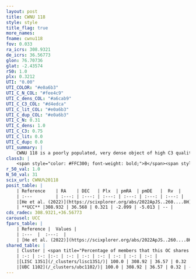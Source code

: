 ```yaml
---
layout: post
title: CWNU 118
style: style
title_flag: true
more_names: 
fname: cwnu118
fov: 0.033
ra_icrs: 308.9321
de_icrs: 36.56773
glon: 76.70736
glat: -2.43574
r50: 1.0
plx: 0.3212
UTI: "0.00"
UTI_COLOR: "#e0a6b3"
UTI_C_N_COL: "#fee4c9"
UTI_C_dens_COL: "#a6cab9"
UTI_C_C3_COL: "#d4edca"
UTI_C_lit_COL: "#e0a6b3"
UTI_C_dup_COL: "#e0a6b3"
UTI_C_N: 0.31
UTI_C_dens: 1.0
UTI_C_C3: 0.75
UTI_C_lit: 0.0
UTI_C_dup: 0.0
UTI_summary: |
    CWNU 118 is a poorly populated, very dense object of high C3 quality. It was recently reported in the literature.<br><br><span style="color: #99180f; font-weight: bold;">Warning: </span>This is very likely a duplicate object, which shares a large percentage of members with at least one previously reported entry.
class3: |
    <span style="color: #FFC300; font-weight: bold;">B</span><span style="color: green; font-weight: bold;">A</span>
r_50_val: 1.0
N_50_val: 31
scix_url: CWNU%20118
posit_table: |
    | Reference    | RA    | DEC   | Plx  | pmRA  | pmDE   |  Rv  |
    | :---         | :---: | :---: | :---: | :---: | :---: | :---: |
    |[He et al. (2022)](https://scixplorer.org/abs/2022ApJS..260....8H) | 308.93 | 36.567 | 0.33 | -2.1 | -4.98 | -- |
    | **UCC** |308.932 | 36.568 | 0.321 | -2.099 | -5.013 | -- | 
cds_radec: 308.9321,+36.56773
carousel: UCC
fpars_table: |
    | Reference |  Values |
    | :---  |  :---:  |
    | [He et al. (2022)](https://scixplorer.org/abs/2022ApJS..260....8H) | `AG=3.45, m-M=13.15, logAge=6.7, Z=0.028` |
shared_table: |
    | Cluster | <span title="Percentage of members that this OC shares with the ones listed">%</span>   | RA   | DEC   | Plx   | pmRA  | pmDE  | Rv | UTI |
    | :-: | :-: |:-: | :-: | :-: | :-: | :-: | :-: | :-: |
    |[LISC 1351](/_clusters/lisc1351/)| 100.0 | 308.92 | 36.57 | 0.32 | -2.11 | -4.98 | -14.86 |0.52 |
    |[UBC 1102](/_clusters/ubc1102/)| 100.0 | 308.92 | 36.57 | 0.32 | -2.1 | -5.0 | -23.18 |0.15 |
---
```


